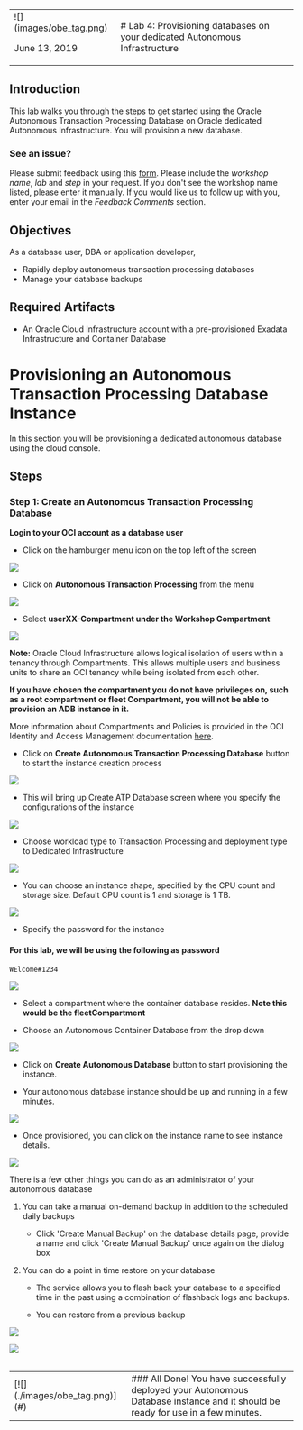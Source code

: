 <table class="tbl-heading"><tr><td class="td-logo">![](images/obe_tag.png)

June 13, 2019
</td>
<td class="td-banner">
# Lab 4: Provisioning databases on your dedicated Autonomous Infrastructure
</td></tr><table>

## Introduction

This lab walks you through the steps to get started using the Oracle Autonomous Transaction Processing Database on Oracle dedicated Autonomous Infrastructure. You will provision a new database.

### See an issue?
Please submit feedback using this [form](https://apexapps.oracle.com/pls/apex/f?p=133:1:::::P1_FEEDBACK:1). Please include the *workshop name*, *lab* and *step* in your request.  If you don't see the workshop name listed, please enter it manually. If you would like us to follow up with you, enter your email in the *Feedback Comments* section.
## Objectives

As a database user, DBA or application developer,

- Rapidly deploy autonomous transaction processing databases
- Manage your database backups

## Required Artifacts

- An Oracle Cloud Infrastructure account with a pre-provisioned Exadata Infrastructure and Container Database


# Provisioning an Autonomous Transaction Processing Database Instance

In this section you will be provisioning a dedicated autonomous database using the cloud console.
## Steps

### **Step 1:** Create an Autonomous Transaction Processing Database

**Login to your OCI account as a database user**

-  Click on the hamburger menu icon on the top left of the screen

![](./images/400/Picture100-20.jpeg)

-  Click on **Autonomous Transaction Processing** from the menu

![](./images/400/Picture100-21.jpeg)

- Select **userXX-Compartment under the Workshop Compartment** 

![](./images/400/provisionATP-Dname1.png)


**Note:** Oracle Cloud Infrastructure allows logical isolation of users within a tenancy through Compartments. This allows multiple users and business units to share an OCI tenancy while being isolated from each other.

**If you have chosen the compartment you do not have privileges on, such as a root compartment or fleet Compartment, you will not be able to provision an ADB instance in it.**

More information about Compartments and Policies is provided in the OCI Identity and Access Management documentation [here](https://docs.cloud.oracle.com/iaas/Content/Identity/Tasks/managingcompartments.htm?tocpath=Services%7CIAM%7C_____13).

-  Click on **Create Autonomous Transaction Processing Database** button to start the instance creation process

![](./images/400/createATP-D.png)

-  This will bring up Create ATP Database screen where you specify the configurations of the instance

![](./images/400/provisionATP-D.png)


-  Choose workload type to Transaction Processing and deployment type to Dedicated Infrastructure

![](./images/400/provisionATP-Dworkloads.png)


-  You can choose an instance shape, specified by the CPU count and storage size. Default CPU count is 1 and storage is 1 TB.

![](./images/400/provisionATP-DCPU.png)

-  Specify the password for the instance

#### For this lab, we will be using the following as password

```
WElcome#1234
```

![](./images/400/Picture100-29.jpeg)

- Select a compartment where the container database resides. **Note this would be the fleetCompartment**

- Choose an Autonomous Container Database from the drop down

![](./images/400/provisionATP-Dcontainer.png)


-  Click on **Create Autonomous Database** button to start provisioning the instance.


- Your autonomous database instance should be up and running in a few minutes.

![](./images/400/waitprovision.png)

-  Once provisioned, you can click on the instance name to see instance details.

![](./images/400/doneprovision.png)

There is a few other things you can do as an administrator of your autonomous database

1. You can take a manual on-demand backup in addition to the scheduled daily backups

    - Click 'Create Manual Backup' on the database details page, provide a name and click 'Create Manual Backup' once again on the dialog box

2. You can do a point in time restore on your database

    - The service allows you to flash back your database to a specified time in the past using a combination of flashback logs and backups. 
    
    - You can restore from a previous backup

![](./images/400/restore.png)

![](./images/400/restore2.png)




<table>
<tr><td class="td-logo">[![](./images/obe_tag.png)](#)</td>
<td class="td-banner">
### All Done! You have successfully deployed your Autonomous Database instance and it should be ready for use in a few minutes.
</td>
</tr>
<table>
